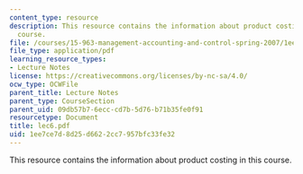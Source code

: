 ```yaml
---
content_type: resource
description: This resource contains the information about product costing in this
  course.
file: /courses/15-963-management-accounting-and-control-spring-2007/1ee7ce7d8d25d6622cc7957bfc33fe32_lec6.pdf
file_type: application/pdf
learning_resource_types:
- Lecture Notes
license: https://creativecommons.org/licenses/by-nc-sa/4.0/
ocw_type: OCWFile
parent_title: Lecture Notes
parent_type: CourseSection
parent_uid: 09db57b7-6ecc-cd7b-5d76-b71b35fe0f91
resourcetype: Document
title: lec6.pdf
uid: 1ee7ce7d-8d25-d662-2cc7-957bfc33fe32
---
```

This resource contains the information about product costing in this course.